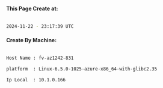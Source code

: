 
   
#### This Page Create at:

```bash

2024-11-22 - 23:17:39 UTC

```

#### Create By Machine:

```bash

Host Name : fv-az1242-831

platform  : Linux-6.5.0-1025-azure-x86_64-with-glibc2.35

Ip Local  : 10.1.0.166

```

